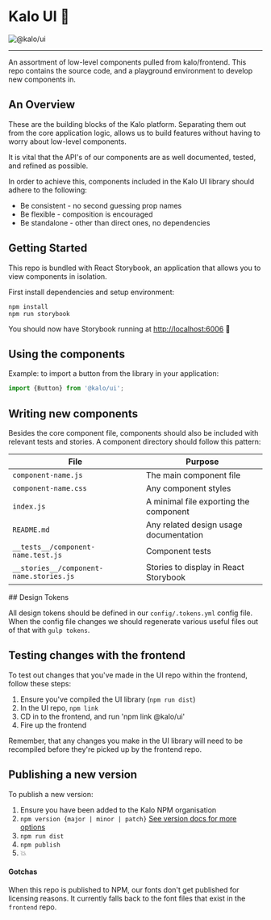 # Kalo UI 🍃

![@kalo/ui](https://img.shields.io/npm/v/@kalo/ui.svg)

---

An assortment of low-level components pulled from kalo/frontend. This repo contains the source code, and a playground environment to develop new components in.

## An Overview
These are the building blocks of the Kalo platform. Separating them out from the core application logic, allows us to build features without having to worry about low-level components.

It is vital that the API's of our components are as well documented, tested, and refined as possible.

In order to achieve this, components included in the Kalo UI library should adhere to the following:

- Be consistent - no second guessing prop names
- Be flexible - composition is encouraged
- Be standalone - other than direct ones, no dependencies

## Getting Started

This repo is bundled with React Storybook, an application that allows you to view components in isolation.

First install dependencies and setup environment:

```
npm install
npm run storybook
```
You should now have Storybook running at [http://localhost:6006](http://localhost:6006) 🚀

## Using the components

Example: to import a button from the library in your application:

```javascript
import {Button} from '@kalo/ui';
```

## Writing new components

Besides the core component file, components should also be included with relevant tests and stories.
A component directory should follow this pattern:

| File | Purpose |
| ------------- |-------------|
| `component-name.js` | The main component file |
| `component-name.css` | Any component styles |
| `index.js` | A minimal file exporting the component |
| `README.md` | Any related design usage documentation |
| `__tests__/component-name.test.js` | Component tests |
| `__stories__/component-name.stories.js` | Stories to display in React Storybook |

## Design Tokens

All design tokens should be defined in our `config/.tokens.yml` config file. When the config file changes we should regenerate various useful files out of that with `gulp tokens`. 

## Testing changes with the frontend

To test out changes that you've made in the UI repo within the frontend, follow these steps:
1. Ensure you've compiled the UI library (`npm run dist`)
2. In the UI repo, `npm link`
3. CD in to the frontend, and run 'npm link @kalo/ui'
4. Fire up the frontend

Remember, that any changes you make in the UI library will need to be recompiled before they're picked up by the frontend repo.

## Publishing a new version

To publish a new version:

1. Ensure you have been added to the Kalo NPM organisation
2. `npm version {major | minor | patch}` [See version docs for more options](https://docs.npmjs.com/cli/version)
3. `npm run dist`
4. `npm publish`
5. :boom:

#### Gotchas

When this repo is published to NPM, our fonts don't get published for licensing reasons. It currently falls back to the font files that exist in the `frontend` repo.
